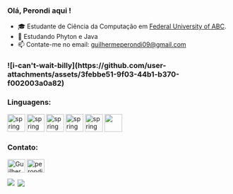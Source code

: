 ### Olá, Perondi aqui !

-  :mortar_board: Estudante de Ciência da Computação em [Federal University of ABC](https://www.ufabc.edu.br/).
- 🌱 Estudando Phyton e Java
- 📫 Contate-me no email: guilhermeperondi09@gmail.com

<h3 align="left">![i-can't-wait-billy](https://github.com/user-attachments/assets/3febbe51-9f03-44b1-b370-f002003a0a82)</h3>

<h3 align="left">Linguagens:</h3>
<p align="left">
<img src="https://www.vectorlogo.zone/logos/javascript/javascript-icon.svg" alt="spring" width="40" height="40"/>
<img src="https://www.vectorlogo.zone/logos/java/java-icon.svg" alt="spring" width="40" height="40"/>
<img src="https://www.vectorlogo.zone/logos/git-scm/git-scm-icon.svg" alt="spring" width="40" height="40"/>
<img src="https://www.vectorlogo.zone/logos/mysql/mysql-icon.svg" alt="spring" width="40" height="40"/>
<img src="https://www.vectorlogo.zone/logos/python/python-icon.svg" alt="spring" width="40" height="40"/>
<img src="https://www.vectorlogo.zone/logos/springio/springio-icon.svg" width="40" height="40"/>



<h3 align="left">Contato:</h3>
<p align="left">
<a href="https://linkedin.com/in/guilherme-perondi-306705203/" target="blank"><img align="center" src="https://raw.githubusercontent.com/rahuldkjain/github-profile-readme-generator/master/src/images/icons/Social/linked-in-alt.svg" alt="Guilherme Perondi" height="30" width="40" /></a>
<a href="https://instagram.com/RacionalVol1" target="blank"><img align="center" src="https://raw.githubusercontent.com/rahuldkjain/github-profile-readme-generator/master/src/images/icons/Social/instagram.svg" alt="perondi" height="30" width="40" /></a>

</p>

<p><img align="left" src="https://github-readme-stats.vercel.app/api/top-langs/?username=racionalVol1&show_icons=true&theme=holi&layout=compact"/></p>

<p>&nbsp;<img align="center" src="https://github-readme-stats.vercel.app/api?username=racionalVol1&show_icons=true&locale=en&theme=holi&rank_icon=github"</p>



